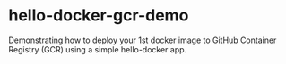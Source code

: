 # hello-docker-gcr-demo
Demonstrating how to deploy your 1st docker image to GitHub Container Registry (GCR) using a simple hello-docker app.
